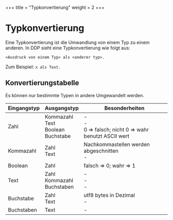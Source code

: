 +++
title = "Typkonvertierung"
weight = 2
+++

# Typkonvertierung
Eine Typkonvertierung ist die Umwandlung von einem Typ zu einem anderen. In DDP sieht eine Typkonvertierung wie folgt aus:

```ddp
<Ausdruck von einem Typ> als <anderer typ>.
```

Zum Beispiel: `x als Text.`

## Konvertierungstabelle
Es können nur bestimmte Typen in andere Umgewandelt werden.

| Eingangstyp | Ausgangstyp                                     | Besonderheiten                                                  |
|-------------|-------------------------------------------------|-----------------------------------------------------------------|
| Zahl        | Kommazahl <br> Text <br> Boolean <br> Buchstabe | -<br>-<br> 0 => falsch; nicht 0 => wahr <br> benutzt ASCII wert |
| Kommazahl   | Zahl <br> Text                                  | Nachkommastellen werden abgeschnitten <br> -                                 |
| Boolean     | Zahl                                            | falsch => 0; wahr => 1                                          |
| Text        | Zahl <br> Kommazahl <br> Buchstaben             | -<br>-<br>-<br>                                                 |
| Buchstabe   | Zahl <br> Text                                  | utf8 bytes in Dezimal <br> -                                    |
| Buchstaben  | Text                                            | -                                                               |
